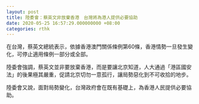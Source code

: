 ```yaml
---
layout: post
title: 陸委會：蔡英文非放棄香港　台灣將為港人提供必要協助
date: 2020-05-25 16:57:29.000000000 +08:00
categories: rthk
---
```


在台灣，蔡英文總統表示，依據香港澳門關係條例第60條，香港情勢一旦發生變化，可停止適用條例一部分或全部。

陸委會強調，蔡英文並非要放棄香港，而是要讓北京知道，人大通過「港區國安法」的後果極其嚴重，促請北京切勿一意孤行，讓局勢惡化到不可收拾的地步。

陸委會又說，面對局勢變化，台灣政府會在既有基礎上，為香港人民提供必要協助。
